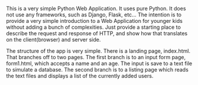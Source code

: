 This is a very simple Python Web Application.  It uses pure Python.
It does not use any frameworks, such as Django, Flask, etc...
The intention is to provide a very simple introduction to a 
Web Application for younger kids without adding a bunch of 
complexities.  Just provide a starting place to describe the 
request and response of HTTP, and show how that translates 
on the client(browser) and server side.  

The structure of the app is very simple.  There is a landing page,
index.html.  That branches off to two pages.  The first branch 
is to an input form page, form1.html, which accepts a name and 
an age.  The input is save to a text file to simulate a database.
The second branch is to a listing page which reads the text 
files and displays a list of the currently added users.  


